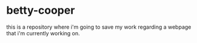 # betty-cooper
this is a repository where i'm going to save my work regarding a webpage that i'm currently working on.
